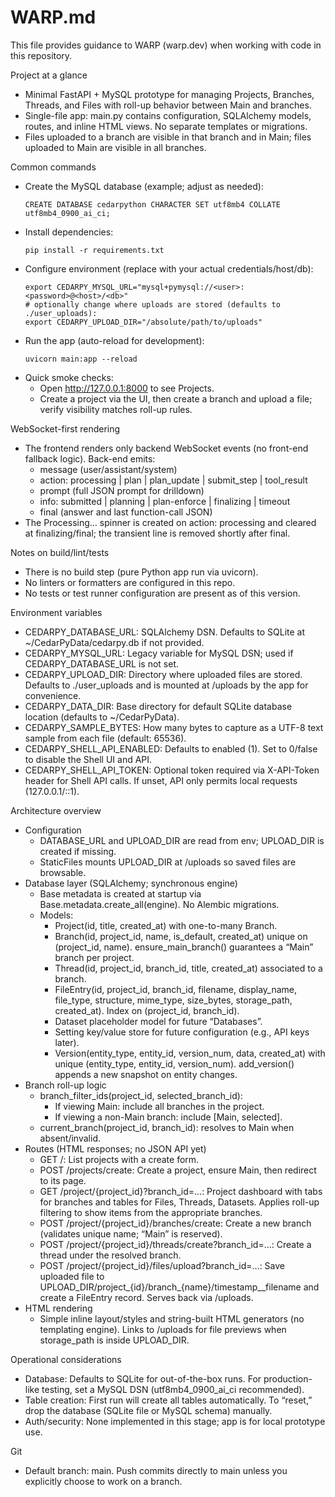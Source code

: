 # WARP.md

This file provides guidance to WARP (warp.dev) when working with code in this repository.

Project at a glance
- Minimal FastAPI + MySQL prototype for managing Projects, Branches, Threads, and Files with roll-up behavior between Main and branches.
- Single-file app: main.py contains configuration, SQLAlchemy models, routes, and inline HTML views. No separate templates or migrations.
- Files uploaded to a branch are visible in that branch and in Main; files uploaded to Main are visible in all branches.

Common commands
- Create the MySQL database (example; adjust as needed):
  ```
  CREATE DATABASE cedarpython CHARACTER SET utf8mb4 COLLATE utf8mb4_0900_ai_ci;
  ```
- Install dependencies:
  ```
  pip install -r requirements.txt
  ```
- Configure environment (replace with your actual credentials/host/db):
  ```
  export CEDARPY_MYSQL_URL="mysql+pymysql://<user>:<password>@<host>/<db>"
  # optionally change where uploads are stored (defaults to ./user_uploads):
  export CEDARPY_UPLOAD_DIR="/absolute/path/to/uploads"
  ```
- Run the app (auto-reload for development):
  ```
  uvicorn main:app --reload
  ```
- Quick smoke checks:
  - Open http://127.0.0.1:8000 to see Projects.
  - Create a project via the UI, then create a branch and upload a file; verify visibility matches roll-up rules.

WebSocket-first rendering
- The frontend renders only backend WebSocket events (no front-end fallback logic). Back-end emits:
  - message (user/assistant/system)
  - action: processing | plan | plan_update | submit_step | tool_result
  - prompt (full JSON prompt for drilldown)
  - info: submitted | planning | plan-enforce | finalizing | timeout
  - final (answer and last function-call JSON)
- The Processing… spinner is created on action: processing and cleared at finalizing/final; the transient line is removed shortly after final.

Notes on build/lint/tests
- There is no build step (pure Python app run via uvicorn).
- No linters or formatters are configured in this repo.
- No tests or test runner configuration are present as of this version.

Environment variables
- CEDARPY_DATABASE_URL: SQLAlchemy DSN. Defaults to SQLite at ~/CedarPyData/cedarpy.db if not provided.
- CEDARPY_MYSQL_URL: Legacy variable for MySQL DSN; used if CEDARPY_DATABASE_URL is not set.
- CEDARPY_UPLOAD_DIR: Directory where uploaded files are stored. Defaults to ./user_uploads and is mounted at /uploads by the app for convenience.
- CEDARPY_DATA_DIR: Base directory for default SQLite database location (defaults to ~/CedarPyData).
- CEDARPY_SAMPLE_BYTES: How many bytes to capture as a UTF-8 text sample from each file (default: 65536).
- CEDARPY_SHELL_API_ENABLED: Defaults to enabled (1). Set to 0/false to disable the Shell UI and API.
- CEDARPY_SHELL_API_TOKEN: Optional token required via X-API-Token header for Shell API calls. If unset, API only permits local requests (127.0.0.1/::1).

Architecture overview
- Configuration
  - DATABASE_URL and UPLOAD_DIR are read from env; UPLOAD_DIR is created if missing.
  - StaticFiles mounts UPLOAD_DIR at /uploads so saved files are browsable.
- Database layer (SQLAlchemy; synchronous engine)
  - Base metadata is created at startup via Base.metadata.create_all(engine). No Alembic migrations.
  - Models:
    - Project(id, title, created_at) with one-to-many Branch.
    - Branch(id, project_id, name, is_default, created_at) unique on (project_id, name). ensure_main_branch() guarantees a “Main” branch per project.
    - Thread(id, project_id, branch_id, title, created_at) associated to a branch.
    - FileEntry(id, project_id, branch_id, filename, display_name, file_type, structure, mime_type, size_bytes, storage_path, created_at). Index on (project_id, branch_id).
    - Dataset placeholder model for future “Databases”.
    - Setting key/value store for future configuration (e.g., API keys later).
    - Version(entity_type, entity_id, version_num, data, created_at) with unique (entity_type, entity_id, version_num). add_version() appends a new snapshot on entity changes.
- Branch roll-up logic
  - branch_filter_ids(project_id, selected_branch_id):
    - If viewing Main: include all branches in the project.
    - If viewing a non-Main branch: include [Main, selected].
  - current_branch(project_id, branch_id): resolves to Main when absent/invalid.
- Routes (HTML responses; no JSON API yet)
  - GET /: List projects with a create form.
  - POST /projects/create: Create a project, ensure Main, then redirect to its page.
  - GET /project/{project_id}?branch_id=...: Project dashboard with tabs for branches and tables for Files, Threads, Datasets. Applies roll-up filtering to show items from the appropriate branches.
  - POST /project/{project_id}/branches/create: Create a new branch (validates unique name; “Main” is reserved).
  - POST /project/{project_id}/threads/create?branch_id=...: Create a thread under the resolved branch.
  - POST /project/{project_id}/files/upload?branch_id=...: Save uploaded file to UPLOAD_DIR/project_{id}/branch_{name}/timestamp__filename and create a FileEntry record. Serves back via /uploads.
- HTML rendering
  - Simple inline layout/styles and string-built HTML generators (no templating engine). Links to /uploads for file previews when storage_path is inside UPLOAD_DIR.

Operational considerations
- Database: Defaults to SQLite for out-of-the-box runs. For production-like testing, set a MySQL DSN (utf8mb4_0900_ai_ci recommended).
- Table creation: First run will create all tables automatically. To “reset,” drop the database (SQLite file or MySQL schema) manually.
- Auth/security: None implemented in this stage; app is for local prototype use.

Git
- Default branch: main. Push commits directly to main unless you explicitly choose to work on a branch.
